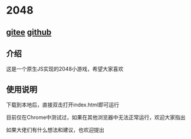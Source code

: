 2048 
===
[gitee](https://gitee.com/zbn74110_0/z2048) [github](https://github.com/zbn74110/z2048)
---
介绍
---
这是一个原生JS实现的2048小游戏，希望大家喜欢

使用说明
---
下载到本地后，直接双击打开index.html即可运行

目前仅在Chrome中测试过，如果在其他浏览器中无法正常运行，欢迎大家指出

如果大佬们有什么想法和建议，也欢迎提出
